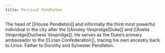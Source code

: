 ```yaml
---
title: Percival Pendleton
---
```


The head of [[House Pendleton]] and informally the third most powerful individual in the city after the [[Ainsley Vespridge|Duke]] and [[Axelia Vespridge|Duchess Vespridge]]. He serves as the Duke’s primary ambassador to the [[Lirian Confederation]], tracing his own ancestry back to Lirios. Father to Dorothy and Sylvester Pendleton.